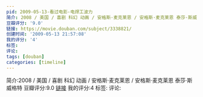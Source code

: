 ```yaml
---
pid: 2009-05-13-看过电影-电焊工波力
简介: 2008 / 美国 / 喜剧 科幻 动画 / 安格斯·麦克莱恩 / 安格斯·麦克莱恩 泰莎·斯威格特
豆瓣评分: '9.0'
链接: https://movie.douban.com/subject/3338821/
创建时间: '2009-05-13 21:57:08'
我的评分: '4'
标签:
评论:
tags: [douban]
categories: [timeline]
---
```

简介:2008 / 美国 / 喜剧 科幻 动画 / 安格斯·麦克莱恩 / 安格斯·麦克莱恩 泰莎·斯威格特
豆瓣评分:9.0
[链接](https://movie.douban.com/subject/3338821/)
我的评分:4
标签:
评论:
